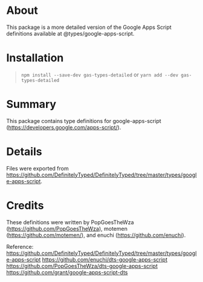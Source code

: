 # About
This package is a more detailed version of the Google Apps Script definitions available at @types/google-apps-script.

# Installation
> `npm install --save-dev gas-types-detailed`
or
> `yarn add --dev gas-types-detailed`

# Summary
This package contains type definitions for google-apps-script (https://developers.google.com/apps-script/).

# Details
Files were exported from https://github.com/DefinitelyTyped/DefinitelyTyped/tree/master/types/google-apps-script.

# Credits
These definitions were written by PopGoesTheWza (https://github.com/PopGoesTheWza), motemen (https://github.com/motemen/), and enuchi (https://github.com/enuchi).

Reference:
https://github.com/DefinitelyTyped/DefinitelyTyped/tree/master/types/google-apps-script
https://github.com/enuchi/dts-google-apps-script
https://github.com/PopGoesTheWza/dts-google-apps-script
https://github.com/grant/google-apps-script-dts